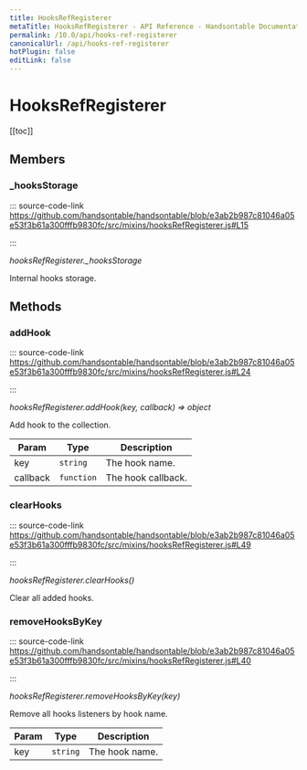```yaml
---
title: HooksRefRegisterer
metaTitle: HooksRefRegisterer - API Reference - Handsontable Documentation
permalink: /10.0/api/hooks-ref-registerer
canonicalUrl: /api/hooks-ref-registerer
hotPlugin: false
editLink: false
---
```


# HooksRefRegisterer

[[toc]]
## Members

### _hooksStorage
  
::: source-code-link https://github.com/handsontable/handsontable/blob/e3ab2b987c81046a05e53f3b61a300fffb9830fc/src/mixins/hooksRefRegisterer.js#L15

:::

_hooksRefRegisterer.\_hooksStorage_

Internal hooks storage.


## Methods

### addHook
  
::: source-code-link https://github.com/handsontable/handsontable/blob/e3ab2b987c81046a05e53f3b61a300fffb9830fc/src/mixins/hooksRefRegisterer.js#L24

:::

_hooksRefRegisterer.addHook(key, callback) ⇒ object_

Add hook to the collection.


| Param | Type | Description |
| --- | --- | --- |
| key | `string` | The hook name. |
| callback | `function` | The hook callback. |



### clearHooks
  
::: source-code-link https://github.com/handsontable/handsontable/blob/e3ab2b987c81046a05e53f3b61a300fffb9830fc/src/mixins/hooksRefRegisterer.js#L49

:::

_hooksRefRegisterer.clearHooks()_

Clear all added hooks.



### removeHooksByKey
  
::: source-code-link https://github.com/handsontable/handsontable/blob/e3ab2b987c81046a05e53f3b61a300fffb9830fc/src/mixins/hooksRefRegisterer.js#L40

:::

_hooksRefRegisterer.removeHooksByKey(key)_

Remove all hooks listeners by hook name.


| Param | Type | Description |
| --- | --- | --- |
| key | `string` | The hook name. |


